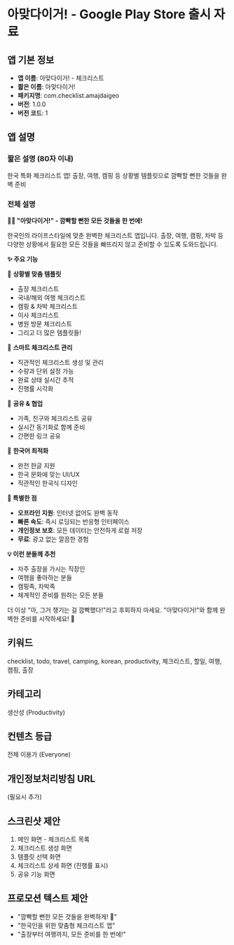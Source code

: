 # 아맞다이거! - Google Play Store 출시 자료

## 앱 기본 정보
- **앱 이름**: 아맞다이거! - 체크리스트
- **짧은 이름**: 아맞다이거!
- **패키지명**: com.checklist.amajdaigeo
- **버전**: 1.0.0
- **버전 코드**: 1

## 앱 설명

### 짧은 설명 (80자 이내)
한국 특화 체크리스트 앱! 출장, 여행, 캠핑 등 상황별 템플릿으로 깜빡할 뻔한 것들을 완벽 준비

### 전체 설명

**🤦‍♂️ "아맞다이거!" - 깜빡할 뻔한 모든 것들을 한 번에!**

한국인의 라이프스타일에 맞춘 완벽한 체크리스트 앱입니다. 출장, 여행, 캠핑, 차박 등 다양한 상황에서 필요한 모든 것들을 빠뜨리지 않고 준비할 수 있도록 도와드립니다.

**✨ 주요 기능**

🎯 **상황별 맞춤 템플릿**
- 출장 체크리스트
- 국내/해외 여행 체크리스트
- 캠핑 & 차박 체크리스트
- 이사 체크리스트
- 병원 방문 체크리스트
- 그리고 더 많은 템플릿들!

📝 **스마트 체크리스트 관리**
- 직관적인 체크리스트 생성 및 관리
- 수량과 단위 설정 가능
- 완료 상태 실시간 추적
- 진행률 시각화

👥 **공유 & 협업**
- 가족, 친구와 체크리스트 공유
- 실시간 동기화로 함께 준비
- 간편한 링크 공유

🎨 **한국어 최적화**
- 완전 한글 지원
- 한국 문화에 맞는 UI/UX
- 직관적인 한국식 디자인

**🚀 특별한 점**

- **오프라인 지원**: 인터넷 없어도 완벽 동작
- **빠른 속도**: 즉시 로딩되는 반응형 인터페이스
- **개인정보 보호**: 모든 데이터는 안전하게 로컬 저장
- **무료**: 광고 없는 깔끔한 경험

**💡 이런 분들께 추천**

- 자주 출장을 가시는 직장인
- 여행을 좋아하는 분들
- 캠핑족, 차박족
- 체계적인 준비를 원하는 모든 분들

더 이상 "아, 그거 챙기는 걸 깜빡했다!"라고 후회하지 마세요.
"아맞다이거!"와 함께 완벽한 준비를 시작하세요! 🎉

## 키워드
checklist, todo, travel, camping, korean, productivity, 체크리스트, 할일, 여행, 캠핑, 출장

## 카테고리
생산성 (Productivity)

## 컨텐츠 등급
전체 이용가 (Everyone)

## 개인정보처리방침 URL
(필요시 추가)

## 스크린샷 제안
1. 메인 화면 - 체크리스트 목록
2. 체크리스트 생성 화면
3. 템플릿 선택 화면
4. 체크리스트 상세 화면 (진행률 표시)
5. 공유 기능 화면

## 프로모션 텍스트 제안
- "깜빡할 뻔한 모든 것들을 완벽하게! 🎯"
- "한국인을 위한 맞춤형 체크리스트 앱"
- "출장부터 여행까지, 모든 준비를 한 번에!"